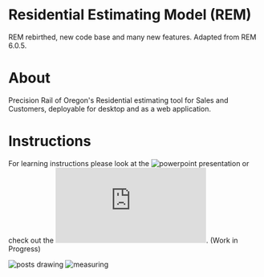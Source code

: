 # Residential Estimating Model (REM)
 REM rebirthed, new code base and many new features. Adapted from REM 6.0.5.
 
# About
  Precision Rail of Oregon's Residential estimating tool for Sales and Customers, deployable for desktop and as a web application.
 
# Instructions
 For learning instructions please look at the ![powerpoint presentation](https://docs.google.com/presentation/d/1H3FQqyMfsmW55c9ikw4mH-cURdd2B8Tp/edit?usp=sharing&ouid=112901054954916064774&rtpof=true&sd=true) 
 or check out the ![offline manual](https://github.com/yothebob/REM/blob/main/datafiles/help/index.html). (Work in Progress)
 
 
 
 
 ![posts drawing](https://user-images.githubusercontent.com/70663174/130639958-7eaca331-ed15-4483-b431-2330cf840a65.JPG)
![measuring](https://user-images.githubusercontent.com/70663174/130639978-bc8a384a-b28c-4b5f-aee8-1a4f51bf6c86.JPG)

